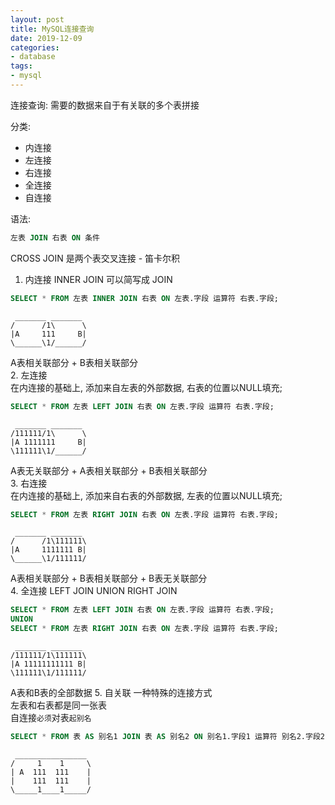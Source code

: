 ```yaml
---
layout: post
title: MySQL连接查询
date: 2019-12-09
categories:
- database
tags:
- mysql
---
```


连接查询: 需要的数据来自于有关联的多个表拼接<br>

分类:
* 内连接
* 左连接
* 右连接
* 全连接
* 自连接

语法:
```sql
左表 JOIN 右表 ON 条件
```
CROSS JOIN 是两个表交叉连接 - 笛卡尔积<br>

1. 内连接 INNER JOIN 可以简写成 JOIN
```sql
SELECT * FROM 左表 INNER JOIN 右表 ON 左表.字段 运算符 右表.字段;
```
```
 _______ _______
/      /1\      \
|A     111     B|
\______\1/______/
```
A表相关联部分 + B表相关联部分<br>
2. 左连接<br>
在内连接的基础上, 添加来自左表的外部数据, 右表的位置以NULL填充;
```sql
SELECT * FROM 左表 LEFT JOIN 右表 ON 左表.字段 运算符 右表.字段;
```
```
 _______ _______
/111111/1\      \
|A 1111111     B|
\111111\1/______/
```
A表无关联部分 + A表相关联部分 + B表相关联部分<br>
3. 右连接<br>
在内连接的基础上, 添加来自右表的外部数据, 左表的位置以NULL填充;
```sql
SELECT * FROM 左表 RIGHT JOIN 右表 ON 左表.字段 运算符 右表.字段;
```
```
 _______ _______
/      /1\111111\
|A     1111111 B|
\______\1/111111/
```
A表相关联部分 + B表相关联部分 + B表无关联部分<br>
4. 全连接  LEFT JOIN  UNION  RIGHT JOIN
```sql
SELECT * FROM 左表 LEFT JOIN 右表 ON 左表.字段 运算符 右表.字段;
UNION
SELECT * FROM 左表 RIGHT JOIN 右表 ON 左表.字段 运算符 右表.字段;
```
```
 _______ _______
/111111/1\111111\
|A 11111111111 B|
\111111\1/111111/
```
A表和B表的全部数据
5. 自关联  一种特殊的连接方式<br>
左表和右表都是同一张表<br>
自连接`必须`对表`起别名`<br>
```sql
SELECT * FROM 表 AS 别名1 JOIN 表 AS 别名2 ON 别名1.字段1 运算符 别名2.字段2;
```
```
 ________________
/     1    1     \
| A  111  111    |
|    111  111    |
\_____1____1_____/
```


